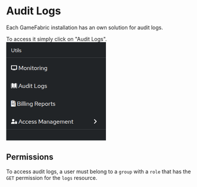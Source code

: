 # Audit Logs

Each GameFabric installation has an own solution for audit logs.

To access it simply click on "Audit Logs".
![Screenshot of the Monitoring sidebar in the GameFabric interface](images/sidebar.png)

## Permissions
To access audit logs, a user must belong to a `group` with a `role` that has the `GET` permission for the `logs` resource.
